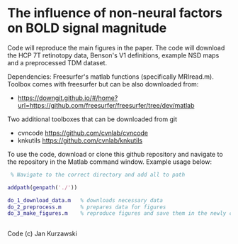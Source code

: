 # The influence of non-neural factors on BOLD signal magnitude
Code will reproduce the main figures in the paper.
The code will download the HCP 7T retinotopy data, Benson's V1 definitions, example NSD maps and a preprocessed TDM dataset. 

Dependencies:
Freesurfer's matlab functions (specifically MRIread.m). Toolbox comes with freesurfer
but can be also downloaded from:
* https://downgit.github.io/#/home?url=https://github.com/freesurfer/freesurfer/tree/dev/matlab

Two additional toolboxes that can be downloaded from git

* cvncode https://github.com/cvnlab/cvncode
* knkutils https://github.com/cvnlab/knkutils

To use the code, download or clone this github repository and navigate to the repository in the Matlab command window.
Example usage below:

``` Matlab
 % Navigate to the correct directory and add all to path

addpath(genpath('./'))

do_1_download_data.m   % downloads necessary data
do_2_preprocess.m      % prepares data for figures
do_3_make_figures.m    % reproduce figures and save them in the newly created "figures" directory
 
``` 
 
 
Code (c) Jan Kurzawski

